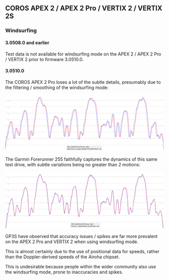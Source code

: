 ## COROS APEX 2 / APEX 2 Pro / VERTIX 2 / VERTIX 2S

### Windsurfing

#### 3.0508.0 and earlier

Test data is not available for windsurfing mode on the APEX 2 / APEX 2 Pro / VERTIX 2 prior to firmware 3.0510.0.



#### 3.0510.0

The COROS APEX 2 Pro loses a lot of the subtle details, presumably due to the filtering / smoothing of the windsurfing mode:

![v-3-0510-0-apex-2-pro-wsurf](img/v-3-0510-0-apex-2-pro-wsurf.png)

The Garmin Forerunner 255 faithfully captures the dynamics of this same test drive, with subtle variations being no greater than 2 motions:

![v-3-0510-0-fr-255-wsurf](img/v-3-0510-0-fr-255-wsurf.png)

GP3S have observed that accuracy issues / spikes are far more prevalent on the APEX 2 Pro and VERTIX 2 when using windsurfing mode.

This is almost certainly due to the use of positional data for speeds, rather than the Doppler-derived speeds of the Airoha chipset.

This is undesirable because people within the wider community also use the windsurfing mode, prone to inaccuracies and spikes.

